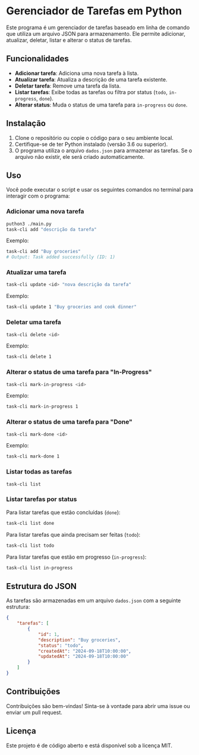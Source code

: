 
# Gerenciador de Tarefas em Python

Este programa é um gerenciador de tarefas baseado em linha de comando que utiliza um arquivo JSON para armazenamento. Ele permite adicionar, atualizar, deletar, listar e alterar o status de tarefas.

## Funcionalidades

- **Adicionar tarefa**: Adiciona uma nova tarefa à lista.
- **Atualizar tarefa**: Atualiza a descrição de uma tarefa existente.
- **Deletar tarefa**: Remove uma tarefa da lista.
- **Listar tarefas**: Exibe todas as tarefas ou filtra por status (`todo`, `in-progress`, `done`).
- **Alterar status**: Muda o status de uma tarefa para `in-progress` ou `done`.

## Instalação

1. Clone o repositório ou copie o código para o seu ambiente local.
2. Certifique-se de ter Python instalado (versão 3.6 ou superior).
3. O programa utiliza o arquivo `dados.json` para armazenar as tarefas. Se o arquivo não existir, ele será criado automaticamente.

## Uso

Você pode executar o script e usar os seguintes comandos no terminal para interagir com o programa:

### Adicionar uma nova tarefa

```bash
puthon3 ./main.py
task-cli add "descrição da tarefa"
```

Exemplo:

```bash
task-cli add "Buy groceries"
# Output: Task added successfully (ID: 1)
```

### Atualizar uma tarefa

```bash
task-cli update <id> "nova descrição da tarefa"
```

Exemplo:

```bash
task-cli update 1 "Buy groceries and cook dinner"
```

### Deletar uma tarefa

```bash
task-cli delete <id>
```

Exemplo:

```bash
task-cli delete 1
```

### Alterar o status de uma tarefa para "In-Progress"

```bash
task-cli mark-in-progress <id>
```

Exemplo:

```bash
task-cli mark-in-progress 1
```

### Alterar o status de uma tarefa para "Done"

```bash
task-cli mark-done <id>
```

Exemplo:

```bash
task-cli mark-done 1
```

### Listar todas as tarefas

```bash
task-cli list
```

### Listar tarefas por status

Para listar tarefas que estão concluídas (`done`):

```bash
task-cli list done
```

Para listar tarefas que ainda precisam ser feitas (`todo`):

```bash
task-cli list todo
```

Para listar tarefas que estão em progresso (`in-progress`):

```bash
task-cli list in-progress
```

## Estrutura do JSON

As tarefas são armazenadas em um arquivo `dados.json` com a seguinte estrutura:

```json
{
    "tarefas": [
        {
            "id": 1,
            "description": "Buy groceries",
            "status": "todo",
            "createdAt": "2024-09-18T10:00:00",
            "updatedAt": "2024-09-18T10:00:00"
        }
    ]
}
```

## Contribuições

Contribuições são bem-vindas! Sinta-se à vontade para abrir uma issue ou enviar um pull request.

## Licença

Este projeto é de código aberto e está disponível sob a licença MIT.